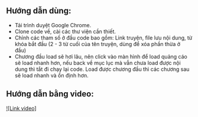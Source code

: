 ## Hướng dẫn dùng:
- Tải trình duyệt Google Chrome.
- Clone code về, cài các thư viện cần thiết.
- Chỉnh các tham số ở đầu code bao gồm: Link truyện, file lưu nội dung, từ khóa bắt đầu (2 - 3 từ cuối của tên truyện, dùng để xóa phần thừa ở đầu)
- Chương đầu load sẽ hơi lâu, nên click vào màn hình để load quảng cáo sẽ load nhanh hơn, nếu back về mục lục mà vẫn chưa load được nội dung thì tắt đi chạy lại code. Load được chương đầu thì các chương sau sẽ load nhanh và ổn định hơn.

## Hướng dẫn bằng video:
[![Link video]](https://youtu.be/YHkUlmGz5z4)
